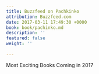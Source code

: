 ```yaml
---
title: Buzzfeed on Pachkinko
attribution: Buzzfeed.com
date: 2017-03-11 17:49:30 +0000
book: book/pachinko.md
description: ''
featured: false
weight: ''

---
```

Most Exciting Books Coming in 2017
